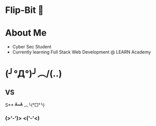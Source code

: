 # Flip-Bit 👻

# About Me
* Cyber Sec Student
* Currently learning Full Stack Web Development @ LEARN Academy

# (╯°Д°)╯︵/(..\) <h2>**VS**</h2>  S**  ┻━┻ ︵╰(°□°╰) 

### **(>'-')> <('-'<)** 




